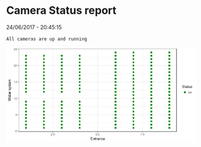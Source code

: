 Camera Status report
================
24/06/2017 - 20:45:15

    All cameras are up and running

![](camreport_files/figure-markdown_github/unnamed-chunk-2-1.png)

